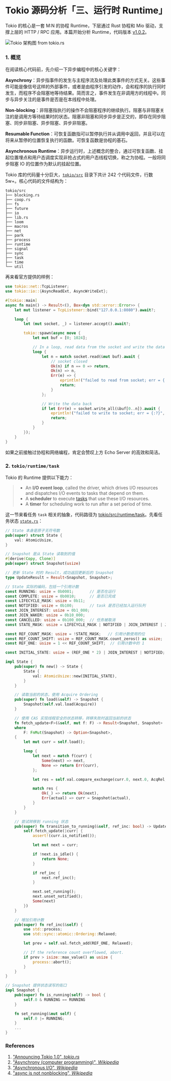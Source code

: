 # Tokio 源码分析「三、运行时 Runtime」

Tokio 的核心是一套 M:N 的协程 Runtime，下层通过 Rust 协程和 Mio 驱动，支撑上层的 HTTP / RPC 应用。本篇开始分析 Runtime，代码版本 [v1.0.2](https://github.com/tokio-rs/tokio/tree/tokio-1.0.2)。

![Tokio 架构图 from tokio.rs](../images/5e364463cf50f41fec2e028df84f6a4a.svg)

### 1. 概览

在阅读核心代码前，先介绍一下异步编程中的核心关键字：

**Asynchrony**：异步指事件的发生与主程序流及处理此类事件的方式无关。这些事件可能是像信号这样的外部事件，或者是由程序引发的动作，会和程序的执行同时发生，而程序不会阻塞地等待结果。简而言之，事件发生在非调用方的线程中。同步与异步关注的是事件是否是在本线程中处理。

**Non-blocking**：非阻塞指执行的操作不会阻塞程序的继续执行。阻塞与非阻塞关注的是调用方等待结果时的状态。阻塞非阻塞和同步异步是正交的，即存在同步阻塞、同步非阻塞、异步阻塞、异步非阻塞。

**Resumable Function**：可恢复函数指可以暂停执行并从调用中返回，并且可以在将来从暂停的位置恢复执行的函数。可恢复函数是协程的基石。

**Asynchronous Runtime**：异步运行时，上述概念的整合，通过可恢复函数、挂起位置埋点和用户态调度实现非抢占式的用户态线程切换，称之为协程。一般将同步阻塞 IO 的位置作为默认的挂起位置。

Tokio 库的代码量十分巨大，[`tokio/src`](https://github.com/tokio-rs/tokio/tree/tokio-1.0.2/tokio/src) 目录下共计 242 个代码文件，行数 5w+。核心代码的文件结构为：

```
tokio/src
├── blocking.rs
├── coop.rs
├── fs
├── future
├── io
├── lib.rs
├── loom
├── macros
├── net
├── park
├── process
├── runtime
├── signal
├── sync
├── task
├── time
└── util
```

再来看官方提供的样例：

```rust
use tokio::net::TcpListener;
use tokio::io::{AsyncReadExt, AsyncWriteExt};

#[tokio::main]
async fn main() -> Result<(), Box<dyn std::error::Error>> {
    let mut listener = TcpListener::bind("127.0.0.1:8080").await?;

    loop {
        let (mut socket, _) = listener.accept().await?;

        tokio::spawn(async move {
            let mut buf = [0; 1024];

            // In a loop, read data from the socket and write the data back.
            loop {
                let n = match socket.read(&mut buf).await {
                    // socket closed
                    Ok(n) if n == 0 => return,
                    Ok(n) => n,
                    Err(e) => {
                        eprintln!("failed to read from socket; err = {:?}", e);
                        return;
                    }
                };

                // Write the data back
                if let Err(e) = socket.write_all(&buf[0..n]).await {
                    eprintln!("failed to write to socket; err = {:?}", e);
                    return;
                }
            }
        });
    }
}
```

如果之前接触过协程和网络编程，肯定会赞叹上方 Echo Server 的高效和简洁。

### 2. `tokio/runtime/task`

Tokio 的 Runtime 提供以下能力：

> - An **I/O event loop**, called the driver, which drives I/O resources and dispatches I/O events to tasks that depend on them.
> - A **scheduler** to execute [tasks](https://docs.rs/tokio/0.2.24/tokio/task/index.html) that use these I/O resources.
> - A **timer** for scheduling work to run after a set period of time.

这一节来看任务 `task` 相关的抽象，代码路径为 [tokio/src/runtime/task](https://github.com/tokio-rs/tokio/tree/tokio-1.0.2/tokio/src/runtime/task)。先看任务状态 [`state.rs`](https://github.com/tokio-rs/tokio/blob/tokio-1.0.2/tokio/src/runtime/task/state.rs)：

```rust
// State 本身是原子无符号数
pub(super) struct State {
    val: AtomicUsize,
}

// Snapshot 是从 State 读取到的值
#[derive(Copy, Clone)]
pub(super) struct Snapshot(usize)

// 更新 State 时的 Result，成功返回更新后的 Snapshot
type UpdateResult = Result<Snapshot, Snapshot>;

// State 实际的编码，包括一个引用计数
const RUNNING: usize = 0b0001;       // 是否在运行
const COMPLETE: usize = 0b0010;      // 是否已完成
const LIFECYCLE_MASK: usize = 0b11;
const NOTIFIED: usize = 0b100;       // task 是否已经加入运行队列
const JOIN_INTEREST: usize = 0b1_000;
const JOIN_WAKER: usize = 0b10_000;
const CANCELLED: usize = 0b100_000;  // 任务被取消
const STATE_MASK: usize = LIFECYCLE_MASK | NOTIFIED | JOIN_INTEREST | JOIN_WAKER | CANCELLED;  // 所有状态相关的位

const REF_COUNT_MASK: usize = !STATE_MASK;   // 引用计数使用的位
const REF_COUNT_SHIFT: usize = REF_COUNT_MASK.count_zeros() as usize;
const REF_ONE: usize = 1 << REF_COUNT_SHIFT;  // 引用计数中的 1

const INITIAL_STATE: usize = (REF_ONE * 2) | JOIN_INTEREST | NOTIFIED;  // 初始化状态，scheduler 和 `JoinHandle` 会引用它

impl State {
    pub(super) fn new() -> State {
        State {
            val: AtomicUsize::new(INITIAL_STATE),
        }
    }

    // 读取当前的状态，使用 Acquire Ordering
    pub(super) fn load(&self) -> Snapshot {
        Snapshot(self.val.load(Acquire))
    }

    // 使用 CAS 实现线程安全的状态转移，转移失败时返回当前的状态
    fn fetch_update<F>(&self, mut f: F) -> Result<Snapshot, Snapshot>
    where
        F: FnMut(Snapshot) -> Option<Snapshot>,
    {
        let mut curr = self.load();

        loop {
            let next = match f(curr) {
                Some(next) => next,
                None => return Err(curr),
            };

            let res = self.val.compare_exchange(curr.0, next.0, AcqRel, Acquire);

            match res {
                Ok(_) => return Ok(next),
                Err(actual) => curr = Snapshot(actual),
            }
        }
    }

    // 尝试转移到 running 状态
    pub(super) fn transition_to_running(&self, ref_inc: bool) -> UpdateResult {
        self.fetch_update(|curr| {
            assert!(curr.is_notified());

            let mut next = curr;

            if !next.is_idle() {
                return None;
            }

            if ref_inc {
                next.ref_inc();
            }

            next.set_running();
            next.unset_notified();
            Some(next)
        })
    }

    // 增加引用计数
    pub(super) fn ref_inc(&self) {
        use std::process;
        use std::sync::atomic::Ordering::Relaxed;

        let prev = self.val.fetch_add(REF_ONE, Relaxed);

        // If the reference count overflowed, abort.
        if prev > isize::max_value() as usize {
            process::abort();
        }
    }
}

// Snapshot 提供状态读写的街口
impl Snapshot {
    pub(super) fn is_running(self) -> bool {
        self.0 & RUNNING == RUNNING
    }

    fn set_running(&mut self) {
        self.0 |= RUNNING;
    }
    ...
}
```



### References

1. ["Announcing Tokio 1.0", *tokio.rs*](https://tokio.rs/blog/2020-12-tokio-1-0)
2. ["Asynchrony (computer programming)", *Wikipedia*](https://en.wikipedia.org/wiki/Asynchrony_(computer_programming))
3. ["Asynchronous I/O", *Wikipedia*](https://en.wikipedia.org/wiki/Asynchronous_I/O)
4. ["async is not nonblocking", *Wikipedia*](https://en.wikipedia.org/wiki/Talk:Asynchronous_I/O#async_is_not_nonblocking)


